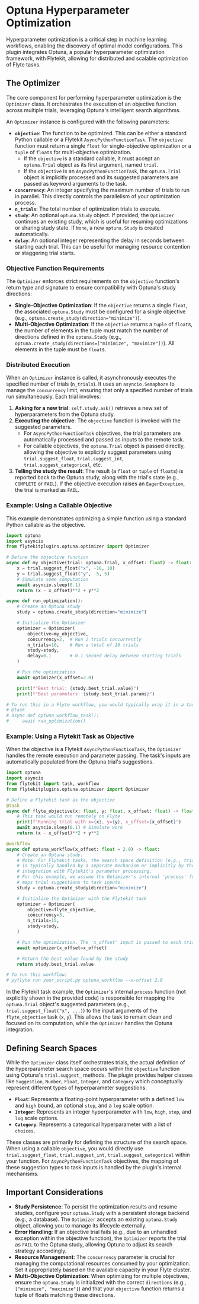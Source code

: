 
<!--
help_text: ''
key: summary_optuna_hyperparameter_optimization_9d3f909d-5d13-4754-9071-85ee9317f555
modules:
- flytekitplugins.optuna
- flytekitplugins.optuna.optimizer
questions_to_answer: []
type: summary

-->
# Optuna Hyperparameter Optimization

Hyperparameter optimization is a critical step in machine learning workflows, enabling the discovery of optimal model configurations. This plugin integrates Optuna, a popular hyperparameter optimization framework, with Flytekit, allowing for distributed and scalable optimization of Flyte tasks.

## The Optimizer

The core component for performing hyperparameter optimization is the `Optimizer` class. It orchestrates the execution of an objective function across multiple trials, leveraging Optuna's intelligent search algorithms.

An `Optimizer` instance is configured with the following parameters:

*   **`objective`**: The function to be optimized. This can be either a standard Python callable or a Flytekit `AsyncPythonFunctionTask`. The `objective` function must return a single `float` for single-objective optimization or a `tuple` of `float`s for multi-objective optimization.
    *   If the `objective` is a standard callable, it must accept an `optuna.Trial` object as its first argument, named `trial`.
    *   If the `objective` is an `AsyncPythonFunctionTask`, the `optuna.Trial` object is implicitly processed and its suggested parameters are passed as keyword arguments to the task.
*   **`concurrency`**: An integer specifying the maximum number of trials to run in parallel. This directly controls the parallelism of your optimization process.
*   **`n_trials`**: The total number of optimization trials to execute.
*   **`study`**: An optional `optuna.Study` object. If provided, the `Optimizer` continues an existing study, which is useful for resuming optimizations or sharing study state. If `None`, a new `optuna.Study` is created automatically.
*   **`delay`**: An optional integer representing the delay in seconds between starting each trial. This can be useful for managing resource contention or staggering trial starts.

### Objective Function Requirements

The `Optimizer` enforces strict requirements on the `objective` function's return type and signature to ensure compatibility with Optuna's study directions:

*   **Single-Objective Optimization**: If the `objective` returns a single `float`, the associated `optuna.Study` must be configured for a single objective (e.g., `optuna.create_study(direction="minimize")`).
*   **Multi-Objective Optimization**: If the `objective` returns a `tuple` of `float`s, the number of elements in the tuple must match the number of directions defined in the `optuna.Study` (e.g., `optuna.create_study(directions=["minimize", "maximize"])`). All elements in the tuple must be `float`s.

### Distributed Execution

When an `Optimizer` instance is called, it asynchronously executes the specified number of trials (`n_trials`). It uses an `asyncio.Semaphore` to manage the `concurrency` limit, ensuring that only a specified number of trials run simultaneously. Each trial involves:

1.  **Asking for a new trial**: `self.study.ask()` retrieves a new set of hyperparameters from the Optuna study.
2.  **Executing the objective**: The `objective` function is invoked with the suggested parameters.
    *   For `AsyncPythonFunctionTask` objectives, the trial parameters are automatically processed and passed as inputs to the remote task.
    *   For callable objectives, the `optuna.Trial` object is passed directly, allowing the objective to explicitly suggest parameters using `trial.suggest_float`, `trial.suggest_int`, `trial.suggest_categorical`, etc.
3.  **Telling the study the result**: The result (a `float` or `tuple` of `float`s) is reported back to the Optuna study, along with the trial's state (e.g., `COMPLETE` or `FAIL`). If the objective execution raises an `EagerException`, the trial is marked as `FAIL`.

### Example: Using a Callable Objective

This example demonstrates optimizing a simple function using a standard Python callable as the objective.

```python
import optuna
import asyncio
from flytekitplugins.optuna.optimizer import Optimizer

# Define the objective function
async def my_objective(trial: optuna.Trial, x_offset: float) -> float:
    x = trial.suggest_float("x", -10, 10)
    y = trial.suggest_float("y", -5, 5)
    # Simulate some computation
    await asyncio.sleep(0.1)
    return (x - x_offset)**2 + y**2

async def run_optimization():
    # Create an Optuna study
    study = optuna.create_study(direction="minimize")

    # Initialize the Optimizer
    optimizer = Optimizer(
        objective=my_objective,
        concurrency=2,  # Run 2 trials concurrently
        n_trials=10,    # Run a total of 10 trials
        study=study,
        delay=0.1       # 0.1 second delay between starting trials
    )

    # Run the optimization
    await optimizer(x_offset=2.0)

    print(f"Best trial: {study.best_trial.value}")
    print(f"Best parameters: {study.best_trial.params}")

# To run this in a Flyte workflow, you would typically wrap it in a task
# @task
# async def optuna_workflow_task():
#     await run_optimization()
```

### Example: Using a Flytekit Task as Objective

When the objective is a Flytekit `AsyncPythonFunctionTask`, the `Optimizer` handles the remote execution and parameter passing. The task's inputs are automatically populated from the Optuna trial's suggestions.

```python
import optuna
import asyncio
from flytekit import task, workflow
from flytekitplugins.optuna.optimizer import Optimizer

# Define a Flytekit task as the objective
@task
async def flyte_objective(x: float, y: float, x_offset: float) -> float:
    # This task would run remotely on Flyte
    print(f"Running trial with x={x}, y={y}, x_offset={x_offset}")
    await asyncio.sleep(0.1) # Simulate work
    return (x - x_offset)**2 + y**2

@workflow
async def optuna_workflow(x_offset: float = 2.0) -> float:
    # Create an Optuna study.
    # Note: For Flytekit tasks, the search space definition (e.g., trial.suggest_float)
    # is typically handled by a separate mechanism or implicitly by the Optimizer's
    # integration with Flytekit's parameter processing.
    # For this example, we assume the Optimizer's internal 'process' function
    # maps trial suggestions to task inputs.
    study = optuna.create_study(direction="minimize")

    # Initialize the Optimizer with the Flytekit task
    optimizer = Optimizer(
        objective=flyte_objective,
        concurrency=3,
        n_trials=15,
        study=study,
    )

    # Run the optimization. The 'x_offset' input is passed to each trial.
    await optimizer(x_offset=x_offset)

    # Return the best value found by the study
    return study.best_trial.value

# To run this workflow:
# pyflyte run your_script.py optuna_workflow --x-offset 2.0
```

In the Flytekit task example, the `Optimizer`'s internal `process` function (not explicitly shown in the provided code) is responsible for mapping the `optuna.Trial` object's suggested parameters (e.g., `trial.suggest_float("x", ...)`) to the input arguments of the `flyte_objective` task (`x`, `y`). This allows the task to remain clean and focused on its computation, while the `Optimizer` handles the Optuna integration.

## Defining Search Spaces

While the `Optimizer` class itself orchestrates trials, the actual definition of the hyperparameter search space occurs within the `objective` function using Optuna's `trial.suggest_` methods. The plugin provides helper classes like `Suggestion`, `Number`, `Float`, `Integer`, and `Category` which conceptually represent different types of hyperparameter suggestions.

*   **`Float`**: Represents a floating-point hyperparameter with a defined `low` and `high` bound, an optional `step`, and a `log` scale option.
*   **`Integer`**: Represents an integer hyperparameter with `low`, `high`, `step`, and `log` scale options.
*   **`Category`**: Represents a categorical hyperparameter with a list of `choices`.

These classes are primarily for defining the structure of the search space. When using a callable `objective`, you would directly use `trial.suggest_float`, `trial.suggest_int`, `trial.suggest_categorical` within your function. For `AsyncPythonFunctionTask` objectives, the mapping of these suggestion types to task inputs is handled by the plugin's internal mechanisms.

## Important Considerations

*   **Study Persistence**: To persist the optimization results and resume studies, configure your `optuna.Study` with a persistent storage backend (e.g., a database). The `Optimizer` accepts an existing `optuna.Study` object, allowing you to manage its lifecycle externally.
*   **Error Handling**: If an objective trial fails (e.g., due to an unhandled exception within the objective function), the `Optimizer` reports the trial as `FAIL` to the Optuna study, allowing Optuna to adjust its search strategy accordingly.
*   **Resource Management**: The `concurrency` parameter is crucial for managing the computational resources consumed by your optimization. Set it appropriately based on the available capacity in your Flyte cluster.
*   **Multi-Objective Optimization**: When optimizing for multiple objectives, ensure the `optuna.Study` is initialized with the correct `directions` (e.g., `["minimize", "maximize"]`) and that your `objective` function returns a tuple of floats matching these directions.
<!--
key: summary_optuna_hyperparameter_optimization_9d3f909d-5d13-4754-9071-85ee9317f555
type: summary_end

-->
<!--
code_unit: flytekitplugins.optuna.examples.optuna_optimization_workflow
code_unit_type: class
help_text: ''
key: example_caaf3638-3c87-4845-a625-9c0744bd83f7
type: example

-->